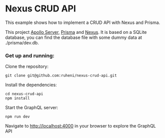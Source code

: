 # Nexus CRUD API

This example shows how to implement a CRUD API with Nexus and Prisma.

This project [Apollo Server](https://apollographql.com/docs), [Prisma](https://prisma.io) and [Nexus](https://nexusjs.org). It is based on a SQLite database, you can find the database file with some dummy data at ./prisma/dev.db.

### Get up and running:

Clone the repository:
```shell
git clone git@github.com:ruheni/nexus-crud-api.git
```

Install the dependencies:
```shell
cd nexus-crud-api
npm install
```

Start the GraphQL server:
```shell
npm run dev
```

Navigate to [http://localhost:4000](http://localhost:4000) in your browser to explore the GraphQL API